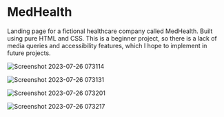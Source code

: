 # MedHealth
Landing page for a fictional healthcare company called MedHealth. Built using pure HTML and CSS.
This is a beginner project, so there is a lack of media queries and accessibility features, which I hope to implement in future projects.



![Screenshot 2023-07-26 073114](https://github.com/heartybp/MedHealth/assets/98626381/40ec47f7-2f50-4573-8eed-d894315291fc)

![Screenshot 2023-07-26 073131](https://github.com/heartybp/MedHealth/assets/98626381/73c24183-d68b-4996-81cb-716f556d81b6)

![Screenshot 2023-07-26 073201](https://github.com/heartybp/MedHealth/assets/98626381/dbe5484b-de4a-4e41-b537-8404e9c7d8f7)

![Screenshot 2023-07-26 073217](https://github.com/heartybp/MedHealth/assets/98626381/658b9b9c-fbea-493d-8b88-c3a081b1fa41)
